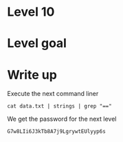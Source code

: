 # Level 10

# Level goal

# Write up

Execute the next command liner 
```
cat data.txt | strings | grep "=="
```

We get the password for the next level
```
G7w8LIi6J3kTb8A7j9LgrywtEUlyyp6s
```
